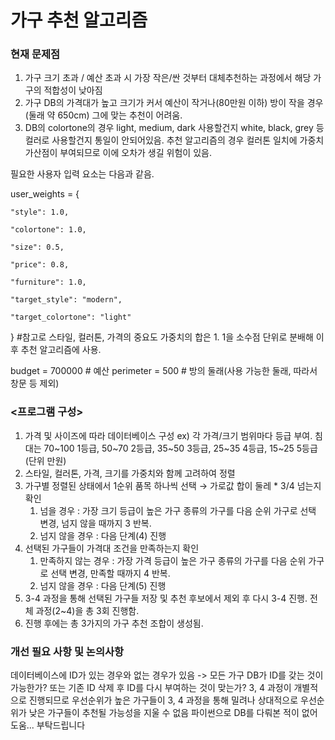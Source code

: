 # 가구 추천 알고리즘

### 현재 문제점
1. 가구 크기 초과 / 예산 초과 시 가장 작은/싼 것부터 대체추천하는 과정에서 해당 가구의 적합성이 낮아짐
2. 가구 DB의 가격대가 높고 크기가 커서 예산이 작거나(80만원 이하) 방이 작을 경우(둘래 약 650cm) 그에 맞는 추천이 어려움.
3. DB의 colortone의 경우 light, medium, dark 사용할건지 white, black, grey 등 컬러로 사용할건지 통일이 안되어있음. 추천 알고리즘의 경우 컬러톤 일치에 가중치 가산점이 부여되므로 이에 오차가 생길 위험이 있음.

필요한 사용자 입력 요소는 다음과 같음.


user_weights = {

    "style": 1.0,
    
    "colortone": 1.0,
    
    "size": 0.5,
    
    "price": 0.8,
    
    "furniture": 1.0,

    "target_style": "modern",
    
    "target_colortone": "light"
    
} #참고로 스타일, 컬러톤, 가격의 중요도 가중치의 합은 1. 1을 소수점 단위로 분배해 이후 추천 알고리즘에 사용.

budget = 700000 # 예산
perimeter = 500 # 방의 둘래(사용 가능한 둘래, 따라서 창문 등 제외)


### <프로그램 구성>
1. 가격 및 사이즈에 따라 데이터베이스 구성 ex) 각 가격/크기 범위마다 등급 부여. 침대는 70~100 1등급, 50~70 2등급, 35~50 3등급, 25~35 4등급, 15~25 5등급(단위 만원)
2. 스타일, 컬러톤, 가격, 크기를 가중치와 함께 고려하여 정렬
3. 가구별 정렬된 상태에서 1순위 품목 하나씩 선택 → 가로값 합이 둘레 * 3/4 넘는지 확인
    1. 넘을 경우 : 가장 크기 등급이 높은 가구 종류의 가구를 다음 순위 가구로 선택 변경, 넘지 않을 때까지 3 반복.
    2. 넘지 않을 경우 : 다음 단계(4) 진행
4. 선택된 가구들이 가격대 조건을 만족하는지 확인
    1. 만족하지 않는 경우 : 가장 가격 등급이 높은 가구 종류의 가구를 다음 순위 가구로 선택 변경, 만족할 때까지 4 반복.
    2. 넘지 않을 경우 : 다음 단계(5) 진행
5. 3-4 과정을 통해 선택된 가구들 저장 및 추천 후보에서 제외 후 다시 3-4 진행. 전체 과정(2~4)을 총 3회 진행함.
6. 진행 후에는 총 3가지의 가구 추천 조합이 생성됨.

### 개선 필요 사항 및 논의사항
데이터베이스에 ID가 있는 경우와 없는 경우가 있음 -> 모든 가구 DB가 ID를 갖는 것이 가능한가? 또는 기존 ID 삭제 후 ID를 다시 부여하는 것이 맞는가?
3, 4 과정이 개별적으로 진행되므로 우선순위가 높은 가구들이 3, 4 과정을 통해 밀려나 상대적으로 우선순위가 낮은 가구들이 추천될 가능성을 지울 수 없음
파이썬으로 DB를 다뤄본 적이 없어 도움... 부탁드립니다
